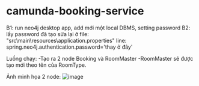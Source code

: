 # camunda-booking-service
B1: run neo4j desktop app, add mới một local DBMS, setting password 
B2: lấy password đã tạo sửa lại ở file: "src\main\resources\application.properties" line: spring.neo4j.authentication.password='thay ở đây'

Luồng chạy:
  -Tạo ra 2 node Booking và RoomMaster
  -RoomMaster sẽ được tạo mới theo tên của RoomType.

Ảnh minh họa 2 node:
![image](https://github.com/lhdtinh2k/camunda-booking-service/assets/66221366/aa3734d9-63e6-488a-80a4-6f442460f4f5)
